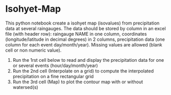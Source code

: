 # Isohyet-Map

This python notebook create a isohyet map (isovalues) from precipitation data at several raingauges. 
The data should be stored by column in an excel file (with header row): raingauge NAME in one column, coordinates (longitude/latitude in decimal degrees) in 2 columns, precipitation data (one column for each event day/month/year). Missing values are allowed (blank cell or non numeric value).

1) Run the 1rst cell below to read and display the precipitation data for one or several events (hour/day/month/year)
2) Run the 2nd cell (Interpolate on a grid) to compute the interpolated precipitation on a fine rectangular grid
3) Run the 3rd cell (Map) to plot the contour map with or without watersed(s)
